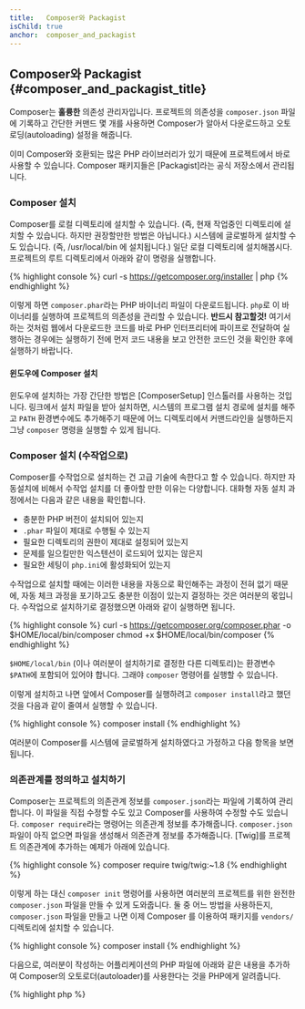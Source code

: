 ```yaml
---
title:   Composer와 Packagist
isChild: true
anchor:  composer_and_packagist
---
```


## Composer와 Packagist {#composer_and_packagist_title}

Composer는 **훌륭한** 의존성 관리자입니다. 프로젝트의 의존성을 `composer.json` 파일에 기록하고 간단한 커맨드 몇 개를
사용하면 Composer가 알아서 다운로드하고 오토로딩(autoloading) 설정을 해줍니다.

이미 Composer와 호환되는 많은 PHP 라이브러리가 있기 때문에 프로젝트에서 바로 사용할 수 있습니다. Composer 패키지들은 
[Packagist]라는 공식 저장소에서 관리됩니다.

### Composer 설치

Composer를 로컬 디렉토리에 설치할 수 있습니다. (즉, 현재 작업중인 디렉토리에 설치할 수 있습니다. 하지만 권장할만한
방법은 아닙니다.) 시스템에 글로벌하게 설치할 수도 있습니다. (즉, /usr/local/bin 에 설치됩니다.) 일단 로컬 디렉토리에
설치해봅시다. 프로젝트의 루트 디렉토리에서 아래와 같이 명령을 실행합니다.

{% highlight console %}
curl -s https://getcomposer.org/installer | php
{% endhighlight %}

이렇게 하면 `composer.phar`라는 PHP 바이너리 파일이 다운로드됩니다. `php`로 이 바이너리를 실행하여 프로젝트의 의존성을
관리할 수 있습니다.
<strong>반드시 참고할것!</strong> 여기서 하는 것처럼 웹에서 다운로드한 코드를 바로 PHP 인터프리터에 파이프로 전달하여
실행하는 경우에는 실행하기 전에 먼저 코드 내용을 보고 안전한 코드인 것을 확인한 후에 실행하기 바랍니다.

#### 윈도우에 Composer 설치

윈도우에 설치하는 가장 간단한 방법은 [ComposerSetup] 인스톨러를 사용하는 것입니다. 링크에서 설치 파일을 받아 설치하면,
시스템의 프로그램 설치 경로에 설치를 해주고 `PATH` 환경변수에도 추가해주기 때문에 어느 디렉토리에서 커맨드라인을
실행하든지 그냥 `composer` 명령을 실행할 수 있게 됩니다.

### Composer 설치 (수작업으로)

Composer를 수작업으로 설치하는 건 고급 기술에 속한다고 할 수 있습니다. 하지만 자동설치에 비해서 수작업 설치를 더
좋아할 만한 이유는 다양합니다. 대화형 자동 설치 과정에서는 다음과 같은 내용을 확인합니다.

- 충분한 PHP 버전이 설치되어 있는지
- `.phar` 파일이 제대로 수행될 수 있는지
- 필요한 디렉토리의 권한이 제대로 설정되어 있는지
- 문제를 일으킬만한 익스텐션이 로드되어 있지는 않은지
- 필요한 세팅이 `php.ini`에 활성화되어 있는지

수작업으로 설치할 때에는 이러한 내용을 자동으로 확인해주는 과정이 전혀 없기 때문에, 자동 체크 과정을 포기하고도 충분한
이점이 있는지 결정하는 것은 여러분의 몫입니다. 수작업으로 설치하기로 결정했으면 아래와 같이 실행하면 됩니다.

{% highlight console %}
curl -s https://getcomposer.org/composer.phar -o $HOME/local/bin/composer
chmod +x $HOME/local/bin/composer
{% endhighlight %}

`$HOME/local/bin` (이나 여러분이 설치하기로 결정한 다른 디렉토리)는 환경변수 `$PATH`에 포함되어 있어야 합니다. 그래야
`composer` 명령어를 실행할 수 있습니다.

이렇게 설치하고 나면 앞에서 Composer를 실행하려고 `composer install`라고 했던 것을 다음과 같이 줄여서 실행할 수
있습니다.

{% highlight console %}
composer install
{% endhighlight %}

여러분이 Composer를 시스템에 글로벌하게 설치하였다고 가정하고 다음 항목을 보면 됩니다.

### 의존관계를 정의하고 설치하기

Composer는 프로젝트의 의존관계 정보를 `composer.json`라는 파일에 기록하여 관리합니다. 이 파일을 직접 수정할 수도 있고
Composer를 사용하여 수정할 수도 있습니다. `composer require`라는 명령어는 의존관계 정보를 추가해줍니다. `composer.json`
파일이 아직 없으면 파일을 생성해서 의존관계 정보를 추가해줍니다. [Twig]를 프로젝트 의존관계에 추가하는 예제가 아래에
있습니다.

{% highlight console %}
composer require twig/twig:~1.8
{% endhighlight %}

이렇게 하는 대신 `composer init` 명령어를 사용하면 여러분의 프로젝트를 위한 완전한 `composer.json` 파일을 만들 수 있게
도와줍니다. 둘 중 어느 방법을 사용하든지, `composer.json` 파일을 만들고 나면 이제 Composer 를 이용하여 패키지를
`vendors/` 디렉토리에 설치할 수 있습니다. 

{% highlight console %}
composer install
{% endhighlight %}

다음으로, 여러분이 작성하는 어플리케이션의 PHP 파일에 아래와 같은 내용을 추가하여 Composer의 오토로더(autoloader)를
사용한다는 것을 PHP에게 알려줍니다.

{% highlight php %}
<?php
require 'vendor/autoload.php';
{% endhighlight %}

이제 여러분은 필요한 의존 라이브러리를 사용할 수 있습니다. 그 라이브러리들은 필요할 때 자동으로 로드될 것입니다.

### 의존관계 정보 업데이트하기

`composer install` 명령어를 처음 실행하면 Composer는 설치한 패키지들의 버전을 기록한 `composer.lock` 파일을 생성합니다.
여러분의 프로젝트를 다른 개발자와 공유할 때 `composer.lock` 파일을 같이 포함시켜서 공유하면, 다른 개발자가 프로젝트를
받아서 `composer install` 명령어를 실행했을 때 여러분이 사용한 것과 동일한 버전의 패키지를 받게 됩니다. 의존관계
정보를 업데이트하고 싶으면 `composer update` 명령어를 실행하면 됩니다.

이런 점은 여러분이 사용하는 패키지 버전을 유연하게 관리하려고 할 때 가장 유용할 것입니다. 예를 들어 `~1.8` 이라고
버전을 지정한 것은 "`1.8.0` 보다는 높은 버전이지만 `2.0.x-dev` 버전보다는 낮은 버전"을 의미합니다. `*` 와일드카드
문자를 사용해서 `1.8.*` 이라고 표현하는 것도 동일한 의미입니다. `composer update` 명령어를 실행하면 지정된 제한 사항에
맞는 최신 버전으로 의존관계 정보를 업데이트해 줍니다.

### 업데이트 알림 받기

[VersionEye]라는 웹 서비스에 가입하여 새 버전 알림을 받을 수 있습니다. 여러분의 GitHub나 BitBucket 계정의 저장소에서
`composer.json` 파일을 모니터링하다가 새로운 패키지 업데이트가 나오면 메일로 알려주는 기능을 하는 서비스입니다.

### 의존 패키지들의 보안 이슈 확인하기

[Security Advisories Checker]는 `composer.lock` 파일을 확인하여 여러분의 의존관계를 업데이트해야 하는지 알려주는
웹 서비스와 커맨드라인 도구입니다.

### Composer를 이용하여 전역 의존 패키지들 관리하기

Composer는 전역 의존성과 바이너리(실행파일) 또한 관리 가능합니다. 사용법은 아주 간단합니다. 그저 모든 커맨드 앞에
`global`만 붙이면 됩니다. PHPUnit을 인스톨 하고 싶고, 이것이 전역에서 사용가능하다면 다음과 같이 커맨드를 입력할 수
있습니다.

{% highlight console %}
composer global require phpunit/phpunit
{% endhighlight %}

위 명령어는 의존 패키지들을 위치할 `~/.composer` 폴더를 생성합니다(이미 있다면 그냥 넘어가겠죠?). 설치된 패키지가
어디에서든 실행되어야 할 바이너리(실행파일)를 갖고 있다면, 이를 실행하기 위해서 `~/.composer/vendor/bin`폴더를
`$PATH`변수에 추가해야 합니다.

* [알아보기: Composer][Learn about Composer]

(역주 : 그리고 놀랍게도 Composer는 한국어 메뉴얼이 존재합니다!)

* [Composer 한글 웹사이트][Composer Korean]

[Packagist]: http://packagist.org/
[Twig]: http://twig.sensiolabs.org
[VersionEye]: https://www.versioneye.com/
[Security Advisories Checker]: https://security.sensiolabs.org/
[Learn about Composer]: http://getcomposer.org/doc/00-intro.md
[ComposerSetup]: https://getcomposer.org/Composer-Setup.exe
[Composer Korean]: http://xpressengine.github.io/Composer-korean-docs/
